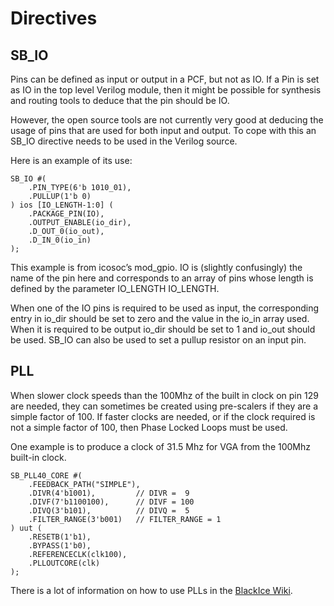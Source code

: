 # Directives

## SB_IO

Pins can be defined as input or output in a PCF, but not as IO. If a Pin is set as IO in the top level Verilog module, then it might be possible for synthesis and routing tools to deduce that the pin should be IO.

However, the open source tools are not currently very good at deducing the usage of pins that are used for both input and output. To cope with this an SB_IO directive needs to be used in the Verilog source.

Here is an example of its use:

	SB_IO #(
		.PIN_TYPE(6'b 1010_01),
		.PULLUP(1'b 0)
	) ios [IO_LENGTH-1:0] (
		.PACKAGE_PIN(IO),
		.OUTPUT_ENABLE(io_dir),
		.D_OUT_0(io_out),
		.D_IN_0(io_in)
	);

This example is from icosoc’s mod_gpio. IO is (slightly confusingly) the name of the pin here and corresponds to an array of pins whose length is defined by the parameter IO_LENGTH IO_LENGTH.

When one of the IO pins is required to be used as input, the corresponding entry in io_dir should be set to zero and the value in the io_in array used. When it is required to be output io_dir should be set to 1 and io_out should be used. SB_IO can also be used to set a pullup resistor on an input pin.

## PLL

When slower clock speeds than the 100Mhz of the built in clock on pin 129 are needed, they can sometimes be created using pre-scalers if they are a simple factor of 100. If faster clocks are needed, or if the clock required is not a simple factor of 100, then Phase Locked Loops must be used.

One example is to produce a clock of 31.5 Mhz for VGA from the 100Mhz built-in clock.

    SB_PLL40_CORE #(
		.FEEDBACK_PATH("SIMPLE"),
		.DIVR(4'b1001),         // DIVR =  9
		.DIVF(7'b1100100),      // DIVF = 100
		.DIVQ(3'b101),          // DIVQ =  5
		.FILTER_RANGE(3'b001)   // FILTER_RANGE = 1
	) uut (
		.RESETB(1'b1),
		.BYPASS(1'b0),
		.REFERENCECLK(clk100),
		.PLLOUTCORE(clk)
	);

There is a lot of information on how to use PLLs in the [BlackIce Wiki][].

[BlackIce Wiki]:			https://github.com/mystorm-org/BlackIce-II/wiki/PLLs
